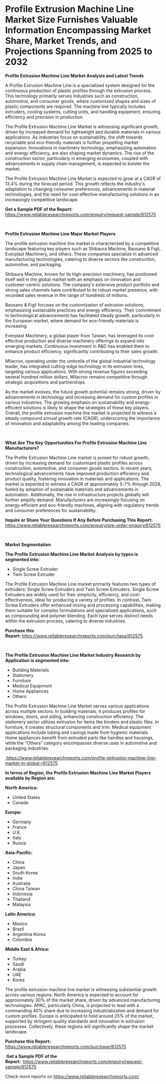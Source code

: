 <p><h1>Profile Extrusion Machine Line Market Size Furnishes Valuable Information Encompassing Market Share, Market Trends, and Projections Spanning from 2025 to 2032</h1></p><p><strong>Profile Extrusion Machine Line Market Analysis and Latest Trends</strong></p>
<p><p>A Profile Extrusion Machine Line is a specialized system designed for the continuous production of plastic profiles through the extrusion process. This technology primarily serves industries such as construction, automotive, and consumer goods, where customized shapes and sizes of plastic components are required. The machine line typically includes extruders, cooling systems, cutting units, and handling equipment, ensuring efficiency and precision in production.</p><p>The Profile Extrusion Machine Line Market is witnessing significant growth, driven by increased demand for lightweight and durable materials in various applications. As industries focus on sustainability, the shift towards recyclable and eco-friendly materials is further propelling market expansion. Innovations in machinery technology, emphasizing automation and energy efficiency, are also shaping market dynamics. The rise of the construction sector, particularly in emerging economies, coupled with advancements in supply chain management, is expected to bolster the market.</p><p>The Profile Extrusion Machine Line Market is expected to grow at a CAGR of 13.4% during the forecast period. This growth reflects the industry's adaptation to changing consumer preferences, advancements in material technologies, and the need for cost-effective manufacturing solutions in an increasingly competitive landscape.</p></p>
<p><strong>Get a Sample PDF of the Report:&nbsp;</strong> <a href="https://www.reliableresearchreports.com/enquiry/request-sample/612575?utm_campaign=3105&utm_medium=2&utm_source=Github&utm_content=ia&utm_term=29032025&utm_id=profile-extrusion-machine-line">https://www.reliableresearchreports.com/enquiry/request-sample/612575</a></p>
<p>&nbsp;</p>
<p><strong>Profile Extrusion Machine Line Major Market Players</strong></p>
<p><p>The profile extrusion machine line market is characterized by a competitive landscape featuring key players such as Shibaura Machine, Bausano & Figli, Everplast Machinery, and others. These companies specialize in advanced manufacturing technologies, catering to diverse sectors like construction, automotive, and packaging.</p><p>Shibaura Machine, known for its high-precision machinery, has positioned itself well in the global market with an emphasis on innovation and customer-centric solutions. The company's extensive product portfolio and strong sales channels have contributed to its robust market presence, with recorded sales revenue in the range of hundreds of millions.</p><p>Bausano & Figli focuses on the customization of extrusion solutions, emphasizing sustainable practices and energy efficiency. Their commitment to technological advancements has facilitated steady growth, particularly in the European market, where demand for eco-friendly materials is increasing.</p><p>Everplast Machinery, a global player from Taiwan, has leveraged its cost-effective production and diverse machinery offerings to expand into emerging markets. Continuous investment in R&D has enabled them to enhance product efficiency, significantly contributing to their sales growth.</p><p>Milacron, operating under the umbrella of the global industrial technology leader, has integrated cutting-edge technology in its extrusion lines, targeting various applications. With strong revenue figures exceeding several hundred million dollars, Milacron remains competitive through strategic acquisitions and partnerships.</p><p>As the market evolves, the future growth potential remains strong, driven by advancements in technology and increasing demand for custom profiles in various industries. The growing emphasis on sustainability and energy-efficient solutions is likely to shape the strategies of these key players. Overall, the profile extrusion machine line market is projected to witness a steady compound annual growth rate (CAGR), underscoring the importance of innovation and adaptability among the leading companies.</p></p>
<p>&nbsp;</p>
<p><strong>What Are The Key Opportunities For Profile Extrusion Machine Line Manufacturers?</strong></p>
<p><p>The Profile Extrusion Machine Line market is poised for robust growth, driven by increasing demand for customized plastic profiles across construction, automotive, and consumer goods sectors. In recent years, technological advancements have improved production efficiency and product quality, fostering innovation in materials and applications. The market is expected to witness a CAGR of approximately 5-7% through 2028, fueled by adoption of sustainable materials and advancements in automation. Additionally, the rise in infrastructure projects globally will further amplify demand. Manufacturers are increasingly focusing on energy-efficient and eco-friendly machines, aligning with regulatory trends and consumer preferences for sustainability.</p></p>
<p><strong>Inquire or Share Your Questions If Any Before Purchasing This Report:</strong> <a href="https://www.reliableresearchreports.com/enquiry/pre-order-enquiry/612575?utm_campaign=3105&utm_medium=2&utm_source=Github&utm_content=ia&utm_term=29032025&utm_id=profile-extrusion-machine-line">https://www.reliableresearchreports.com/enquiry/pre-order-enquiry/612575</a></p>
<p>&nbsp;</p>
<p><strong>Market Segmentation</strong></p>
<p><strong>The Profile Extrusion Machine Line Market Analysis by types is segmented into:</strong></p>
<p><ul><li>Single Screw Extruder</li><li>Twin Screw Extruder</li></ul></p>
<p><p>The Profile Extrusion Machine Line market primarily features two types of extruders: Single Screw Extruders and Twin Screw Extruders. Single Screw Extruders are widely used for their simplicity, efficiency, and cost-effectiveness, ideal for producing a variety of profiles. In contrast, Twin Screw Extruders offer enhanced mixing and processing capabilities, making them suitable for complex formulations and specialized applications, such as compounding and polymer blending. Each type serves distinct needs within the extrusion process, catering to diverse industries.</p></p>
<p><strong>Purchase this Report:&nbsp;</strong><a href="https://www.reliableresearchreports.com/purchase/612575?utm_campaign=3105&utm_medium=2&utm_source=Github&utm_content=ia&utm_term=29032025&utm_id=profile-extrusion-machine-line">https://www.reliableresearchreports.com/purchase/612575</a></p>
<p>&nbsp;</p>
<p><strong>The Profile Extrusion Machine Line Market Industry Research by Application is segmented into:</strong></p>
<p><ul><li>Building Materials</li><li>Stationery</li><li>Furniture</li><li>Medical Equipment</li><li>Home Appliances</li><li>Others</li></ul></p>
<p><p>The Profile Extrusion Machine Line Market serves various applications across multiple sectors. In building materials, it produces profiles for windows, doors, and siding, enhancing construction efficiency. The stationery sector utilizes extrusion for items like binders and plastic files. In furniture, it creates structural components and trim. Medical equipment applications include tubing and casings made from hygienic materials. Home appliances benefit from extruded parts like handles and housings, while the "Others" category encompasses diverse uses in automotive and packaging industries.</p></p>
<p><a href="https://www.reliableresearchreports.com/profile-extrusion-machine-line-market-in-global-r612575?utm_campaign=3105&utm_medium=2&utm_source=Github&utm_content=ia&utm_term=29032025&utm_id=profile-extrusion-machine-line">&nbsp;https://www.reliableresearchreports.com/profile-extrusion-machine-line-market-in-global-r612575</a></p>
<p><strong>In terms of Region, the Profile Extrusion Machine Line Market Players available by Region are:</strong></p>
<p>
    <p> <strong> North America: </strong>
        <ul>
            <li>United States</li>
            <li>Canada</li>
        </ul>
        </p> 
    <p> <strong> Europe: </strong>
        <ul>
            <li>Germany</li>
            <li>France</li>
            <li>U.K.</li>
            <li>Italy</li>
            <li>Russia</li>
        </ul>
        </p> 
    <p> <strong> Asia-Pacific: </strong>
        <ul>
            <li>China</li>
            <li>Japan</li>
            <li>South Korea</li>
            <li>India</li>
            <li>Australia</li>
            <li>China Taiwan</li>
            <li>Indonesia</li>
            <li>Thailand</li>
            <li>Malaysia</li>
        </ul>
        </p> 
    <p> <strong> Latin America: </strong>
        <ul>
            <li>Mexico</li>
            <li>Brazil</li>
            <li>Argentina Korea</li>
            <li>Colombia</li>
        </ul>
        </p> 
    <p> <strong> Middle East & Africa: </strong>
        <ul>
            <li>Turkey</li>
            <li>Saudi</li>
            <li>Arabia</li>
            <li>UAE</li>
            <li>Korea</li>
        </ul>
    </p>
    </p>
<p><p>The profile extrusion machine line market is witnessing substantial growth across various regions. North America is expected to account for approximately 30% of the market share, driven by advanced manufacturing technologies. APAC, particularly China, is projected to lead with a commanding 40% share due to increasing industrialization and demand for custom profiles. Europe is anticipated to hold around 25% of the market, supported by stringent quality standards and innovation in extrusion processes. Collectively, these regions will significantly shape the market landscape.</p></p>
<p><strong>Purchase this Report: </strong><a href="https://www.reliableresearchreports.com/purchase/612575?utm_campaign=3105&utm_medium=2&utm_source=Github&utm_content=ia&utm_term=29032025&utm_id=profile-extrusion-machine-line">https://www.reliableresearchreports.com/purchase/612575</a></p>
<p>&nbsp;<strong>Get a Sample PDF of the Report:&nbsp;&nbsp;</strong><a href="https://www.reliableresearchreports.com/enquiry/request-sample/612575?utm_campaign=3105&utm_medium=2&utm_source=Github&utm_content=ia&utm_term=29032025&utm_id=profile-extrusion-machine-line">https://www.reliableresearchreports.com/enquiry/request-sample/612575</a></p>
<p><strong></strong></p>
<p>Check more reports on <a href="https://www.reliableresearchreports.com/?utm_campaign=3105&utm_medium=2&utm_source=Github&utm_content=ia&utm_term=29032025&utm_id=profile-extrusion-machine-line">https://www.reliableresearchreports.com/</a></p>